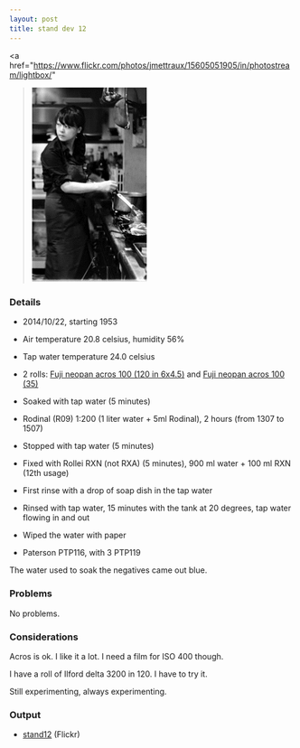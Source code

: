 ```yaml
---
layout: post
title: stand dev 12
---
```


<a
  href="https://www.flickr.com/photos/jmettraux/15605051905/in/photostream/lightbox/"
><img
  class="top-left"
  src="/images/stand12_kitchen.jpg"
  style="width: 203px;"
/></a>

### Details

* 2014/10/22, starting 1953
* Air temperature 20.8 celsius, humidity 56%
* Tap water temperature 24.0 celsius
* 2 rolls: [Fuji neopan acros 100 (120 in 6x4.5)](https://www.flickr.com/search/?tags=roll377&sort=date-posted-desc&user_id=48024574%40N00) and [Fuji neopan acros 100 (35)](https://www.flickr.com/search/?tags=roll382&sort=date-posted-desc&user_id=48024574%40N00)
* Soaked with tap water (5 minutes)
* Rodinal (R09) 1:200 (1 liter water + 5ml Rodinal), 2 hours (from 1307 to 1507)
* Stopped with tap water (5 minutes)
* Fixed with Rollei RXN (not RXA) (5 minutes), 900 ml water + 100 ml RXN (12th usage)
* First rinse with a drop of soap dish in the tap water
* Rinsed with tap water, 15 minutes with the tank at 20 degrees, tap water flowing in and out
* Wiped the water with paper

* Paterson PTP116, with 3 PTP119

The water used to soak the negatives came out blue.

### Problems

No problems.


### Considerations

Acros is ok. I like it a lot. I need a film for ISO 400 though.

I have a roll of Ilford delta 3200 in 120. I have to try it.

Still experimenting, always experimenting.


### Output

* [stand12](https://www.flickr.com/search/?tags=stand12&sort=date-posted-desc&user_id=48024574%40N00) (Flickr)

